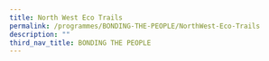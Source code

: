 ```yaml
---
title: North West Eco Trails
permalink: /programmes/BONDING-THE-PEOPLE/NorthWest-Eco-Trails
description: ""
third_nav_title: BONDING THE PEOPLE
---
```

